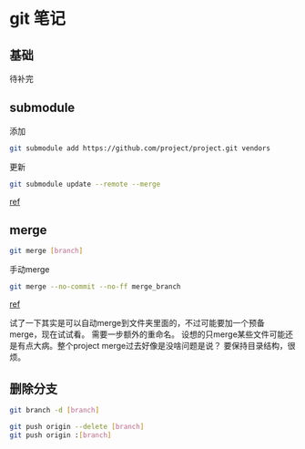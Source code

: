 # git 笔记

## 基础

待补完

## submodule

添加

```sh
git submodule add https://github.com/project/project.git vendors
```

更新

```sh
git submodule update --remote --merge
```

[ref](https://medium.com/@nightheronry/how-to-add-and-update-git-submodules-dc1ba035e63b#:~:text=In%20order%20to%20update%20an,the%20%E2%80%9C%E2%80%93merge%E2%80%9D%20option.&text=Using%20the%20%E2%80%9C%E2%80%93remote%E2%80%9D%20command,each%20submodule%20of%20your%20project.)

## merge

```sh
git merge [branch]
```

手动merge

```sh
git merge --no-commit --no-ff merge_branch
```

[ref](https://stackoverflow.com/questions/4657009/how-to-merge-all-files-manually-in-git)

试了一下其实是可以自动merge到文件夹里面的，不过可能要加一个预备merge，现在试试看。
需要一步额外的重命名。
设想的只merge某些文件可能还是有点大病。整个project merge过去好像是没啥问题是说？
要保持目录结构，很烦。

## 删除分支

```sh
git branch -d [branch]

git push origin --delete [branch]
git push origin :[branch]
```